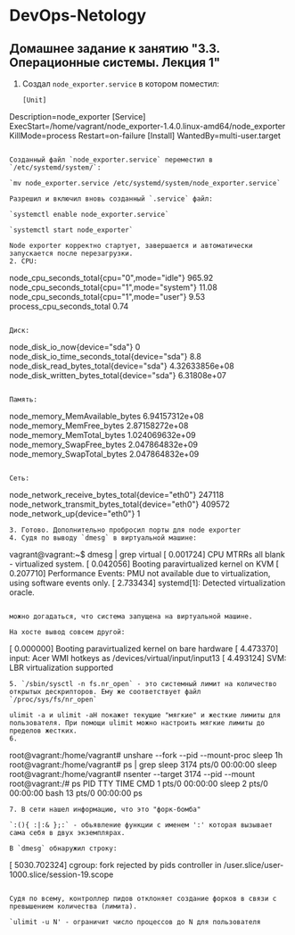 # DevOps-Netology

## Домашнее задание к занятию "3.3. Операционные системы. Лекция 1"

1. Создал `node_exporter.service` в котором поместил:
   ```
   [Unit]
Description=node_exporter
[Service]
ExecStart=/home/vagrant/node_exporter-1.4.0.linux-amd64/node_exporter
KillMode=process
Restart=on-failure
[Install]
WantedBy=multi-user.target
   ```

   Созданный файл `node_exporter.service` переместил в `/etc/systemd/system/`:

   `mv node_exporter.service /etc/systemd/system/node_exporter.service`

   Разрешил и включил вновь созданный `.service` файл:

   `systemctl enable node_exporter.service`

   `systemctl start node_exporter`
   
   Node exporter корректно стартует, завершается и автоматически запускается после перезагрузки.
2. CPU:

   ```
node_cpu_seconds_total{cpu="0",mode="idle"} 965.92
node_cpu_seconds_total{cpu="1",mode="system"} 11.08
node_cpu_seconds_total{cpu="1",mode="user"} 9.53
process_cpu_seconds_total 0.74
   ```
   
   Диск:

   ```
node_disk_io_now{device="sda"} 0
node_disk_io_time_seconds_total{device="sda"} 8.8
node_disk_read_bytes_total{device="sda"} 4.32633856e+08
node_disk_written_bytes_total{device="sda"} 6.31808e+07
   ```
   
   Память:

   ```
node_memory_MemAvailable_bytes 6.94157312e+08
node_memory_MemFree_bytes 2.87158272e+08
node_memory_MemTotal_bytes 1.024069632e+09
node_memory_SwapFree_bytes 2.047864832e+09
node_memory_SwapTotal_bytes 2.047864832e+09
   ```
   
   Сеть:

   ```
node_network_receive_bytes_total{device="eth0"} 247118
node_network_transmit_bytes_total{device="eth0"} 409572
node_network_up{device="eth0"} 1
   ```
3. Готово. Дополнительно пробросил порты для node exporter
4. Судя по выводу `dmesg` в виртуальной машине:

   ```
vagrant@vagrant:~$ dmesg | grep virtual
[    0.001724] CPU MTRRs all blank - virtualized system.
[    0.042056] Booting paravirtualized kernel on KVM
[    0.207710] Performance Events: PMU not available due to virtualization, using software events only.
[    2.733434] systemd[1]: Detected virtualization oracle.
   ```
   
   можно догадаться, что система запущена на виртуальной машине.

   На хосте вывод совсем другой:
   
   ```
[    0.000000] Booting paravirtualized kernel on bare hardware
[    4.473370] input: Acer WMI hotkeys as /devices/virtual/input/input13
[    4.493124] SVM: LBR virtualization supported
   ```
5. `/sbin/sysctl -n fs.nr_open` - это системный лимит на количество открытых дескрипторов. Ему же соответствует файл `/proc/sys/fs/nr_open`

   ulimit -a и ulimit -aH покажет текущие "мягкие" и жесткие лимиты для пользователя. При помощи ulimit можно настроить мягкие лимиты до пределов жестких.
6. 
   ```
root@vagrant:/home/vagrant# unshare --fork --pid --mount-proc sleep 1h
root@vagrant:/home/vagrant# ps | grep sleep
   3174 pts/0    00:00:00 sleep
root@vagrant:/home/vagrant# nsenter --target 3174 --pid --mount
root@vagrant:/# ps
    PID TTY          TIME CMD
      1 pts/0    00:00:00 sleep
      2 pts/0    00:00:00 bash
     13 pts/0    00:00:00 ps

   ```
7. В сети нашел информацию, что это "форк-бомба"

   `:(){ :|:& };:` - обьявление функции с именем ':' которая вызывает сама себя в двух экземплярах.

   В `dmesg` обнаружил строку:

   ```
[ 5030.702324] cgroup: fork rejected by pids controller in /user.slice/user-1000.slice/session-19.scope
   ```

   Судя по всему, контроллер пидов отклоняет создание форков в связи с превышением количества (лимита).

   `ulimit -u N' - ограничит число процессов до N для пользователя
